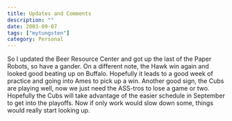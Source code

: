 ```yaml
---
title: Updates and Comments
description: ""
date: 2003-09-07
tags: ["mytungsten"]
category: Personal
---
```


So I updated the Beer Resource Center and got up the last of the Paper Robots, so have a gander. On a different note, the Hawk win again and looked good beating up on Buffalo. Hopefully it leads to a good week of practice and going into Ames to pick up a win. Another good sign, the Cubs are playing well, now we just need the ASS-tros to lose a game or two. Hopefully the Cubs will take advantage of the easier schedule in September to get into the playoffs. Now if only work would slow down some, things would really start looking up.